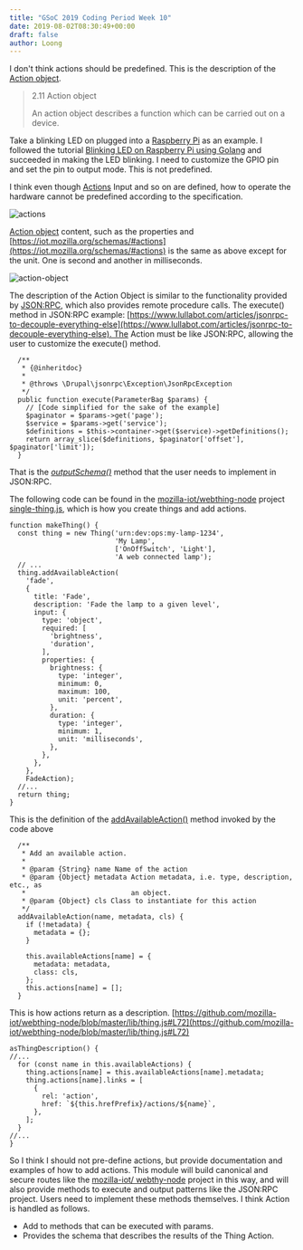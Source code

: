 ```yaml
---
title: "GSoC 2019 Coding Period Week 10"
date: 2019-08-02T08:30:49+00:00
draft: false 
author: Loong
---
```


[//]: # ( UUID: 5b3bb85d-df9b-412a-b796-f749fa57717d )
[//]: # ( Title: GSoC 2019 Coding Period Week 10 )
[//]: # ( Created: 2019-08-02T08:30:49+00:00 )

I don't think actions should be predefined. This is the description of the [Action object](https://iot.mozilla.org/wot/#action-object).

> 2.11 Action object
>
> An action object describes a function which can be carried out on a device.

Take a blinking LED on plugged into a [Raspberry Pi](https://www.raspberrypi.org/products/raspberry-pi-4-model-b/) as an example. I followed the tutorial [Blinking LED on Raspberry Pi using Golang](https://www.admfactory.com/blinking-led-on-raspberry-pi-using-golang/) and succeeded in making the LED blinking. I need to customize the GPIO pin and set the pin to output mode. This is not predefined.

I think even though [Actions](https://iot.mozilla.org/schemas/#actions) Input and so on are defined, how to operate the hardware cannot be predefined according to the specification.

![actions](/images/actions_0.png)

[Action object](https://iot.mozilla.org/wot/#action-object) content, such as the properties and [https://iot.mozilla.org/schemas/#actions](https://iot.mozilla.org/schemas/#actions) is the same as above except for the unit. One is second and another in milliseconds.

![action-object](/images/action-object.png)

The description of the Action Object is similar to the functionality provided by [JSON:RPC](http://drupal.org/project/jsonrpc), which also provides remote procedure calls. The execute() method in JSON:RPC example: [https://www.lullabot.com/articles/jsonrpc-to-decouple-everything-else](https://www.lullabot.com/articles/jsonrpc-to-decouple-everything-else). The Action must be like JSON:RPC, allowing the user to customize the execute() method.

```
  /**
   * {@inheritdoc}
   *
   * @throws \Drupal\jsonrpc\Exception\JsonRpcException
   */
  public function execute(ParameterBag $params) {
    // [Code simplified for the sake of the example]
    $paginator = $params->get('page');
    $service = $params->get('service');
    $definitions = $this->container->get($service)->getDefinitions();
    return array_slice($definitions, $paginator['offset'], $paginator['limit']);
  }
```

That is the [_outputSchema()_](https://git.drupalcode.org/project/jsonrpc/blob/8.x-1.x/src/Plugin/JsonRpcMethodBase.php#L67) method that the user needs to implement in JSON:RPC.

The following code can be found in the [mozilla-iot/webthing-node](https://github.com/mozilla-iot/webthing-node) project [single-thing.js](https://github.com/mozilla-iot/webthing-node/blob/master/example/single-thing.js#L37), which is how you create things and add actions.

```
function makeThing() {
  const thing = new Thing('urn:dev:ops:my-lamp-1234',
                          'My Lamp',
                          ['OnOffSwitch', 'Light'],
                          'A web connected lamp');
  // ...
  thing.addAvailableAction(
    'fade',
    {
      title: 'Fade',
      description: 'Fade the lamp to a given level',
      input: {
        type: 'object',
        required: [
          'brightness',
          'duration',
        ],
        properties: {
          brightness: {
            type: 'integer',
            minimum: 0,
            maximum: 100,
            unit: 'percent',
          },
          duration: {
            type: 'integer',
            minimum: 1,
            unit: 'milliseconds',
          },
        },
      },
    },
    FadeAction);
  //...
  return thing;
}
```

This is the definition of the [addAvailableAction()](https://github.com/mozilla-iot/webthing-node/blob/0c6497de79c3ea6de82fc0792152a8e05e7259d9/lib/thing.js#L462) method invoked by the code above

```
  /**
   * Add an available action.
   *
   * @param {String} name Name of the action
   * @param {Object} metadata Action metadata, i.e. type, description, etc., as
   *                          an object.
   * @param {Object} cls Class to instantiate for this action
   */
  addAvailableAction(name, metadata, cls) {
    if (!metadata) {
      metadata = {};
    }

    this.availableActions[name] = {
      metadata: metadata,
      class: cls,
    };
    this.actions[name] = [];
  }
```

This is how actions return as a description. [https://github.com/mozilla-iot/webthing-node/blob/master/lib/thing.js#L72](https://github.com/mozilla-iot/webthing-node/blob/master/lib/thing.js#L72)

```
asThingDescription() {
//...
  for (const name in this.availableActions) {
    thing.actions[name] = this.availableActions[name].metadata;
    thing.actions[name].links = [
      {
        rel: 'action',
        href: `${this.hrefPrefix}/actions/${name}`,
      },
    ];
  }
//...
}
```

So I think I should not pre-define actions, but provide documentation and examples of how to add actions. This module will build canonical and secure routes like the [mozilla-iot/ webthy-node](https://github.com/mozilla-iot/webthing-node) project in this way, and will also provide methods to execute and output patterns like the JSON:RPC project. Users need to implement these methods themselves. I think Action is handled as follows.

- Add to methods that can be executed with params.
- Provides the schema that describes the results of the Thing Action.